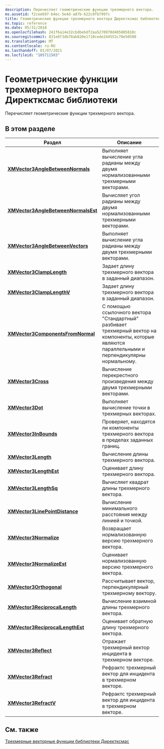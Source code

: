 ```yaml
---
description: Перечисляет геометрические функции трехмерного вектора.
ms.assetid: f2cee697-b4ec-5e4d-a87b-622c9fb7997c
title: Геометрические функции трехмерного вектора Директксмас библиотеки
ms.topic: reference
ms.date: 05/31/2018
ms.openlocfilehash: 241f6a14e32cbdbebdf2aa5270970d405085810c
ms.sourcegitcommit: 831e8f3db78ab820e1710cede244553c70e50500
ms.translationtype: MT
ms.contentlocale: ru-RU
ms.lasthandoff: 01/07/2021
ms.locfileid: "105711503"
---
```

# <a name="directxmath-library-3d-vector-geometric-functions"></a>Геометрические функции трехмерного вектора Директксмас библиотеки

Перечисляет геометрические функции трехмерного вектора.

## <a name="in-this-section"></a>В этом разделе



| Раздел                                                                                 | Описание                                                                                                                       |
|---------------------------------------------------------------------------------------|-----------------------------------------------------------------------------------------------------------------------------------|
| [**XMVector3AngleBetweenNormals**](/windows/win32/api/directxmath/nf-directxmath-xmvector3anglebetweennormals)<br/>       | Выполняет вычисление угла радианы между двумя нормализованными трехмерными векторами.<br/>                                                           |
| [**XMVector3AngleBetweenNormalsEst**](/windows/win32/api/directxmath/nf-directxmath-xmvector3anglebetweennormalsest)<br/> | Вычисляет угол радианы между двумя нормализованными трехмерными векторами.<br/>                                                          |
| [**XMVector3AngleBetweenVectors**](/windows/win32/api/directxmath/nf-directxmath-xmvector3anglebetweenvectors)<br/>       | Выполняет вычисление угла радианы между двумя трехмерными векторами.<br/>                                                                      |
| [**XMVector3ClampLength**](/windows/win32/api/directxmath/nf-directxmath-xmvector3clamplength)<br/>                       | Задает длину трехмерного вектора в заданный диапазон.<br/>                                                                     |
| [**XMVector3ClampLengthV**](/windows/win32/api/directxmath/nf-directxmath-xmvector3clamplengthv)<br/>                     | Задает длину трехмерного вектора в заданный диапазон.<br/>                                                                     |
| [**XMVector3ComponentsFromNormal**](/windows/win32/api/directxmath/nf-directxmath-xmvector3componentsfromnormal)<br/>     | С помощью ссылочного вектора "Стандартный" разбивает трехмерный вектор на компоненты, которые являются параллельными и перпендикулярны нормальному.<br/> |
| [**XMVector3Cross**](/windows/win32/api/directxmath/nf-directxmath-xmvector3cross)<br/>                                   | Вычисление перекрестного произведения между двумя трехмерными векторами.<br/>                                                                     |
| [**XMVector3Dot**](/windows/win32/api/directxmath/nf-directxmath-xmvector3dot)<br/>                                       | Выполняет вычисление точки в трехмерных векторах.<br/>                                                                           |
| [**XMVector3InBounds**](/windows/win32/api/directxmath/nf-directxmath-xmvector3inbounds)<br/>                             | Проверяет, находятся ли компоненты трехмерного вектора в пределах заданных границ.<br/>                                                     |
| [**XMVector3Length**](/windows/win32/api/directxmath/nf-directxmath-xmvector3length)<br/>                                 | Вычисление длины трехмерного вектора.<br/>                                                                                    |
| [**XMVector3LengthEst**](/windows/win32/api/directxmath/nf-directxmath-xmvector3lengthest)<br/>                           | Оценивает длину трехмерного вектора.<br/>                                                                                   |
| [**XMVector3LengthSq**](/windows/win32/api/directxmath/nf-directxmath-xmvector3lengthsq)<br/>                             | Вычисляет квадрат длины трехмерного вектора.<br/>                                                                      |
| [**XMVector3LinePointDistance**](/windows/win32/api/directxmath/nf-directxmath-xmvector3linepointdistance)<br/>           | Вычисление минимального расстояния между линией и точкой.<br/>                                                              |
| [**XMVector3Normalize**](/windows/win32/api/directxmath/nf-directxmath-xmvector3normalize)<br/>                           | Возвращает нормализованную версию трехмерного вектора.<br/>                                                                         |
| [**XMVector3NormalizeEst**](/windows/win32/api/directxmath/nf-directxmath-xmvector3normalizeest)<br/>                     | Оценивает нормализованную версию трехмерного вектора.<br/>                                                                       |
| [**XMVector3Orthogonal**](/windows/win32/api/directxmath/nf-directxmath-xmvector3orthogonal)<br/>                         | Рассчитывает вектор, перпендикулярный трехмерному вектору.<br/>                                                                        |
| [**XMVector3ReciprocalLength**](/windows/win32/api/directxmath/nf-directxmath-xmvector3reciprocallength)<br/>             | Вычисление взаимной длины трехмерного вектора.<br/>                                                                  |
| [**XMVector3ReciprocalLengthEst**](/windows/win32/api/directxmath/nf-directxmath-xmvector3reciprocallengthest)<br/>       | Оценивает обратную длину трехмерного вектора.<br/>                                                                 |
| [**XMVector3Reflect**](/windows/win32/api/directxmath/nf-directxmath-xmvector3reflect)<br/>                               | Отражает трехмерный вектор инцидента в трехмерном векторе.<br/>                                                              |
| [**XMVector3Refract**](/windows/win32/api/directxmath/nf-directxmath-xmvector3refract)<br/>                               | Рефрактс трехмерный вектор для инцидента в трехмерном векторе.<br/>                                                              |
| [**XMVector3RefractV**](/windows/win32/api/directxmath/nf-directxmath-xmvector3refractv)<br/>                             | Рефрактс трехмерный вектор для инцидента в трехмерном векторе.<br/>                                                              |



 

## <a name="related-topics"></a>См. также

<dl> <dt>

[Трехмерные векторные функции библиотеки Директксмас](ovw-xnamath-reference-functions-vector3.md)
</dt> </dl>

 

 
